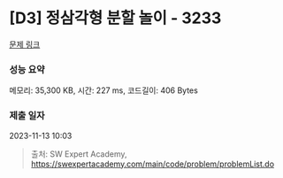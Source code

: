 # [D3] 정삼각형 분할 놀이 - 3233 

[문제 링크](https://swexpertacademy.com/main/code/problem/problemDetail.do?contestProbId=AWAe5G8afT0DFAUw) 

### 성능 요약

메모리: 35,300 KB, 시간: 227 ms, 코드길이: 406 Bytes

### 제출 일자

2023-11-13 10:03



> 출처: SW Expert Academy, https://swexpertacademy.com/main/code/problem/problemList.do